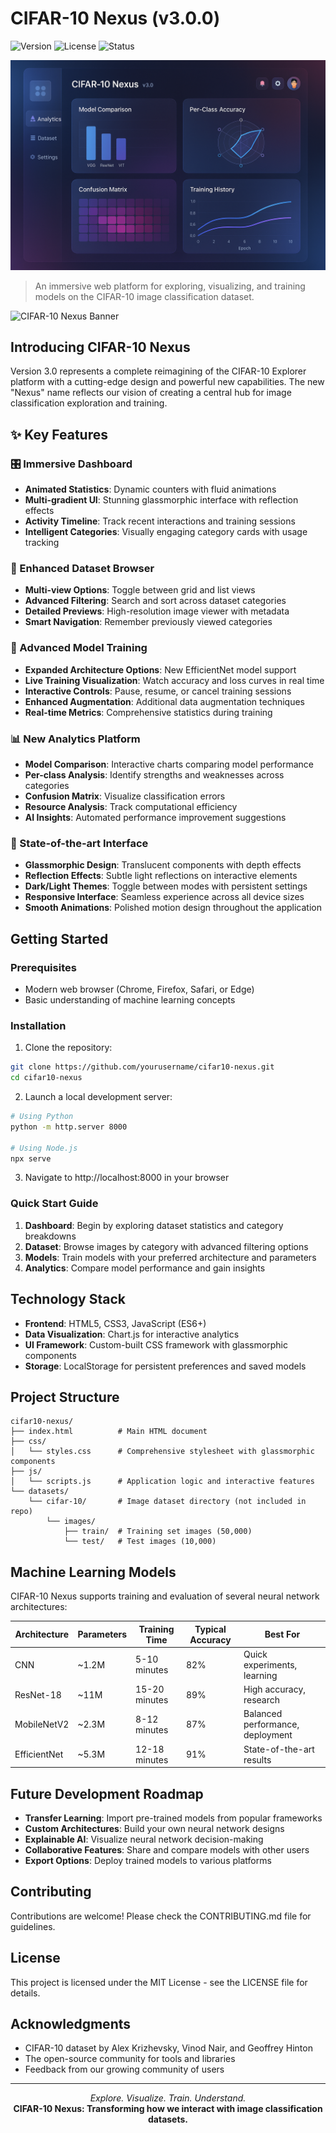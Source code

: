 # CIFAR-10 Nexus (v3.0.0)

![Version](https://img.shields.io/badge/Version-3.0.0-blue.svg) ![License](https://img.shields.io/badge/License-MIT-green.svg) ![Status](https://img.shields.io/badge/Status-Active-brightgreen.svg)

![Evolution of CIFAR-10 Explorer showing the progression from v1.0 to v3.0 with visual comparison of interfaces and design improvements](assets/images/three.png)

> An immersive web platform for exploring, visualizing, and training models on the CIFAR-10 image classification dataset.

![CIFAR-10 Nexus Banner](https://img.shields.io/badge/CIFAR--10-Nexus-6366F1?style=for-the-badge&labelColor=black)

## Introducing CIFAR-10 Nexus

Version 3.0 represents a complete reimagining of the CIFAR-10 Explorer platform with a cutting-edge design and powerful new capabilities. The new "Nexus" name reflects our vision of creating a central hub for image classification exploration and training.

## ✨ Key Features

### 🎛️ Immersive Dashboard
- **Animated Statistics**: Dynamic counters with fluid animations
- **Multi-gradient UI**: Stunning glassmorphic interface with reflection effects
- **Activity Timeline**: Track recent interactions and training sessions
- **Intelligent Categories**: Visually engaging category cards with usage tracking

### 🔎 Enhanced Dataset Browser
- **Multi-view Options**: Toggle between grid and list views
- **Advanced Filtering**: Search and sort across dataset categories
- **Detailed Previews**: High-resolution image viewer with metadata
- **Smart Navigation**: Remember previously viewed categories

### 🧠 Advanced Model Training
- **Expanded Architecture Options**: New EfficientNet model support
- **Live Training Visualization**: Watch accuracy and loss curves in real time
- **Interactive Controls**: Pause, resume, or cancel training sessions
- **Enhanced Augmentation**: Additional data augmentation techniques
- **Real-time Metrics**: Comprehensive statistics during training

### 📊 New Analytics Platform
- **Model Comparison**: Interactive charts comparing model performance
- **Per-class Analysis**: Identify strengths and weaknesses across categories
- **Confusion Matrix**: Visualize classification errors
- **Resource Analysis**: Track computational efficiency
- **AI Insights**: Automated performance improvement suggestions

### 🎨 State-of-the-art Interface
- **Glassmorphic Design**: Translucent components with depth effects
- **Reflection Effects**: Subtle light reflections on interactive elements
- **Dark/Light Themes**: Toggle between modes with persistent settings
- **Responsive Interface**: Seamless experience across all device sizes
- **Smooth Animations**: Polished motion design throughout the application

## Getting Started

### Prerequisites
- Modern web browser (Chrome, Firefox, Safari, or Edge)
- Basic understanding of machine learning concepts

### Installation

1. Clone the repository:
```bash
git clone https://github.com/yourusername/cifar10-nexus.git
cd cifar10-nexus
```

2. Launch a local development server:
```bash
# Using Python
python -m http.server 8000

# Using Node.js
npx serve
```

3. Navigate to http://localhost:8000 in your browser

### Quick Start Guide

1. **Dashboard**: Begin by exploring dataset statistics and category breakdowns
2. **Dataset**: Browse images by category with advanced filtering options
3. **Models**: Train models with your preferred architecture and parameters
4. **Analytics**: Compare model performance and gain insights

## Technology Stack

- **Frontend**: HTML5, CSS3, JavaScript (ES6+)
- **Data Visualization**: Chart.js for interactive analytics
- **UI Framework**: Custom-built CSS framework with glassmorphic components
- **Storage**: LocalStorage for persistent preferences and saved models

## Project Structure

```
cifar10-nexus/
├── index.html          # Main HTML document
├── css/
│   └── styles.css      # Comprehensive stylesheet with glassmorphic components
├── js/
│   └── scripts.js      # Application logic and interactive features
└── datasets/
    └── cifar-10/       # Image dataset directory (not included in repo)
        └── images/
            ├── train/  # Training set images (50,000)
            └── test/   # Test images (10,000)
```

## Machine Learning Models

CIFAR-10 Nexus supports training and evaluation of several neural network architectures:

| Architecture | Parameters | Training Time | Typical Accuracy | Best For |
|--------------|------------|---------------|------------------|----------|
| CNN          | ~1.2M      | 5-10 minutes  | 82%              | Quick experiments, learning |
| ResNet-18    | ~11M       | 15-20 minutes | 89%              | High accuracy, research |
| MobileNetV2  | ~2.3M      | 8-12 minutes  | 87%              | Balanced performance, deployment |
| EfficientNet | ~5.3M      | 12-18 minutes | 91%              | State-of-the-art results |

## Future Development Roadmap

- **Transfer Learning**: Import pre-trained models from popular frameworks
- **Custom Architectures**: Build your own neural network designs
- **Explainable AI**: Visualize neural network decision-making
- **Collaborative Features**: Share and compare models with other users
- **Export Options**: Deploy trained models to various platforms

## Contributing

Contributions are welcome! Please check the CONTRIBUTING.md file for guidelines.

## License

This project is licensed under the MIT License - see the LICENSE file for details.

## Acknowledgments

- CIFAR-10 dataset by Alex Krizhevsky, Vinod Nair, and Geoffrey Hinton
- The open-source community for tools and libraries
- Feedback from our growing community of users

---

<p align="center">
  <i>Explore. Visualize. Train. Understand.</i><br>
  <b>CIFAR-10 Nexus: Transforming how we interact with image classification datasets.</b>
</p>
